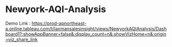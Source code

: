 # Newyork-AQI-Analysis

Demo Link : https://prod-apnortheast-a.online.tableau.com/t/laxmansalesinsight/views/NewyorkAQIAnalysis/Dashboard1?:showAppBanner=false&:display_count=n&:showVizHome=n&:origin=viz_share_link
